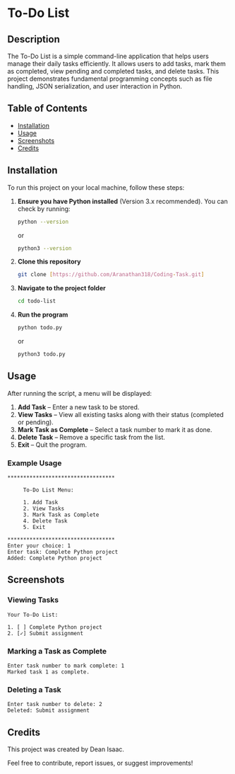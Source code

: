# To-Do List

## Description
The To-Do List is a simple command-line application that helps users manage their daily tasks efficiently. It allows users to add tasks, mark them as completed, view pending and completed tasks, and delete tasks. This project demonstrates fundamental programming concepts such as file handling, JSON serialization, and user interaction in Python.

## Table of Contents
- [Installation](#installation)
- [Usage](#usage)
- [Screenshots](#screenshots)
- [Credits](#credits)

## Installation
To run this project on your local machine, follow these steps:

1. **Ensure you have Python installed** (Version 3.x recommended). You can check by running:
   ```sh
   python --version
   ```
   or
   ```sh
   python3 --version
   ```
2. **Clone this repository**
   ```sh
   git clone [https://github.com/Aranathan318/Coding-Task.git]
   ```
3. **Navigate to the project folder**
   ```sh
   cd todo-list
   ```
4. **Run the program**
   ```sh
   python todo.py
   ```
   or
   ```sh
   python3 todo.py
   ```

## Usage
After running the script, a menu will be displayed:

1. **Add Task** – Enter a new task to be stored.
2. **View Tasks** – View all existing tasks along with their status (completed or pending).
3. **Mark Task as Complete** – Select a task number to mark it as done.
4. **Delete Task** – Remove a specific task from the list.
5. **Exit** – Quit the program.

### Example Usage
```
**********************************

     To-Do List Menu:

     1. Add Task
     2. View Tasks
     3. Mark Task as Complete
     4. Delete Task
     5. Exit

**********************************
Enter your choice: 1
Enter task: Complete Python project
Added: Complete Python project
```

## Screenshots
### Viewing Tasks
```
Your To-Do List:

1. [ ] Complete Python project
2. [✓] Submit assignment
```

### Marking a Task as Complete
```
Enter task number to mark complete: 1
Marked task 1 as complete.
```

### Deleting a Task
```
Enter task number to delete: 2
Deleted: Submit assignment
```

## Credits
This project was created by Dean Isaac.

Feel free to contribute, report issues, or suggest improvements!

